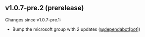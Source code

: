 ## v1.0.7-pre.2 (prerelease)

Changes since v1.0.7-pre.1:

- Bump the microsoft group with 2 updates ([@dependabot[bot]](https://github.com/dependabot[bot]))

